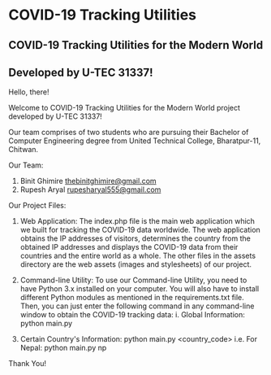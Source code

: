 # COVID-19 Tracking Utilities
## COVID-19 Tracking Utilities for the Modern World
## Developed by U-TEC 31337!

Hello, there!

Welcome to COVID-19 Tracking Utilities for the Modern World project developed by U-TEC 31337!

Our team comprises of two students who are pursuing their Bachelor of Computer Engineering degree from United Technical College, Bharatpur-11, Chitwan.

Our Team:
1. Binit Ghimire <thebinitghimire@gmail.com>
2. Rupesh Aryal <rupesharyal555@gmail.com>

Our Project Files:
1. Web Application:
The index.php file is the main web application which we built for tracking the COVID-19 data worldwide. The web application obtains the IP addresses of visitors, determines the country from the obtained IP addresses and displays the COVID-19 data from their countries and the entire world as a whole. The other files in the assets directory are the web assets (images and stylesheets) of our project.

2. Command-line Utility:
To use our Command-line Utility, you need to have Python 3.x installed on your computer. You will also have to install different Python modules as mentioned in the requirements.txt file. Then, you can just enter the following command in any command-line window to obtain the COVID-19 tracking data:
i. Global Information: python main.py
2. Certain Country's Information: python main.py <country_code>
	i.e. For Nepal: python main.py np

Thank You!